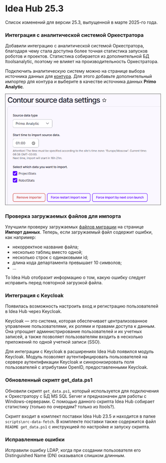 # Idea Hub 25.3

Список изменений для версии 25.3, выпущенной в марте 2025-го года.


### Интеграция с аналитической системой Оркестратора

Добавили интеграцию с аналитической системой Оркестратора, благодаря чему стала доступна более точная статистика запусков роботов и проектов. Статистика собирается из дополнительной БД ltoolsanalytic, поэтому не влияет на производительность Оркестратора.

Подключить аналитическую систему можно на странице выбора источника данных для [контура](https://docs.primo-rpa.ru/primo-rpa/primo-rpa-idea-hub/installation/initial-setup/environments#nastroika-kontura). Для этого добавьте дополнительный импортер для контура и выберите в качестве источника данных **Primo Analytic**.

![](<../../release-notes/resources/idea-hub/primo-analytic.png>)


### Проверка загружаемых файлов для импорта 

Улучшили проверку загружаемых [файлов миграции](https://docs.primo-rpa.ru/primo-rpa/primo-rpa-idea-hub/installation/initial-setup/import) на странице **Импорт данных**. Теперь, если загружаемый файл содержит ошибки, как например:
* некорректное название файла;
* несколько таблиц вместо одной;
* несколько строк с одинаковыми id;
* длина кода департамента превышает 10 символов;
* ...

То Idea Hub отобразит информацию о том, какую ошибку следует исправить перед повторной загрузкой файла.



### Интеграция с Keycloak 

Появилась возможность настроить вход и регистрацию пользователей в Idea Hub через Keycloak.  

Keycloak — это система, которая обеспечивает централизованное управление пользователями, их ролями и правами доступа к данным. Она упрощает администрирование пользователей и их учетных записей, а также позволяет пользователям входить в несколько приложений по одной учетной записи (SSO).

Для интеграции с Keycloak в расширениях Idea Hub появился модуль Keycloak. Модуль позволяет аутентифицировать пользователей на сервере аутентификации Keycloak и синхронизировать поля пользователей с атрибутами OpenID, предоставленными Keycloak. 



### Обновленный скрипт get_data.ps1

Обновили скрипт `get_data.ps1`, который используется для подключения к Оркестратору с БД MS SQL Server и предназначен для работы с Windows-серверами. С помощью данного скрипта Idea Hub собирает статистику (только по очередям? только из ltools?).

Скрипт входит в комплект поставки Idea Hub 23.5 и находится в папке `scripts\orc-data-fetch`. В комплекте поставки также содержится файл `README get_data.ps1` с инструкцией по настройке и запуску скрипта.





### Исправленные ошибки

Исправили ошибку LDAP, когда при создании пользователя его Distinguished Name (DN) оказывался слишком длинным.
